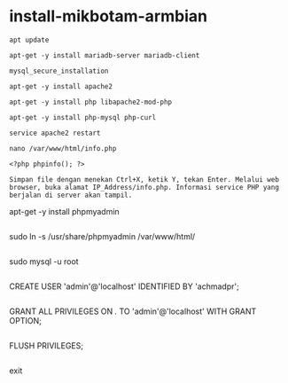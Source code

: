 # install-mikbotam-armbian
```
apt update
```
```
apt-get -y install mariadb-server mariadb-client
```
```
mysql_secure_installation
```
```
apt-get -y install apache2
```
```
apt-get -y install php libapache2-mod-php
```
```
apt-get -y install php-mysql php-curl
```
```
service apache2 restart
```
```
nano /var/www/html/info.php
```
```
<?php phpinfo(); ?>
```
```
Simpan file dengan menekan Ctrl+X, ketik Y, tekan Enter. Melalui web browser, buka alamat IP_Address/info.php. Informasi service PHP yang berjalan di server akan tampil.
```
apt-get -y install phpmyadmin
```
```
sudo ln -s /usr/share/phpmyadmin /var/www/html/
```
```
sudo mysql -u root
```
```
CREATE USER 'admin'@'localhost' IDENTIFIED BY 'achmadpr';
```
```
GRANT ALL PRIVILEGES ON *.* TO 'admin'@'localhost' WITH GRANT OPTION;
```
```
FLUSH PRIVILEGES;
```
```
exit
```
```


